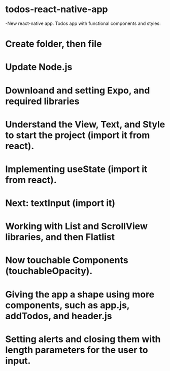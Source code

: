 # todos-react-native-app
-New react-native app. Todos app with functional components and styles:

# Create folder, then file

# Update Node.js

# Downloand and setting Expo, and required libraries

# Understand the View, Text, and Style to start the project (import it from react).

# Implementing useState (import it from react).

# Next: textInput (import it)

# Working with List and ScrollView libraries, and then Flatlist

#  Now touchable Components (touchableOpacity).

# Giving the app a shape using more components, such as app.js, addTodos, and header.js

# Setting alerts and closing them with length parameters for the user to input.
